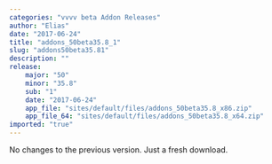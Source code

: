 ```yaml
---
categories: "vvvv beta Addon Releases"
author: "Elias"
date: "2017-06-24"
title: "addons_50beta35.8_1"
slug: "addons50beta35.81"
description: ""
release: 
    major: "50"
    minor: "35.8"
    sub: "1"
    date: "2017-06-24"
    app_file: "sites/default/files/addons_50beta35.8_x86.zip"
    app_file_64: "sites/default/files/addons_50beta35.8_x64.zip"
imported: "true"
---
```



No changes to the previous version. Just a fresh download.
